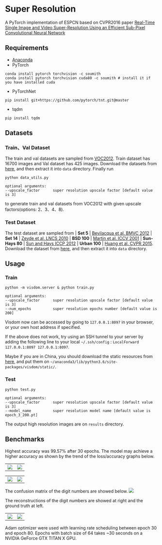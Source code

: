 # Super Resolution
A PyTorch implementation of ESPCN based on CVPR2016 paper [Real-Time Single Image and Video Super-Resolution Using an Efficient Sub-Pixel Convolutional Neural Network](https://arxiv.org/abs/1609.05158)

## Requirements
- [Anaconda](https://www.anaconda.com/download/)
- PyTorch
```
conda install pytorch torchvision -c soumith
conda install pytorch torchvision cuda80 -c soumith # install it if you have installed cuda
```
- PyTorchNet
```
pip install git+https://github.com/pytorch/tnt.git@master
```
- tqdm
```
pip install tqdm
```

## Datasets

### Train、Val Dataset
The train and val datasets are sampled from [VOC2012](http://cvlab.postech.ac.kr/~mooyeol/pascal_voc_2012/).
Train dataset has 16700 images and Val dataset has 425 images.
Download the datasets from [here](https://pan.baidu.com/s/1c17nfeo), and then extract it into `data` directory. Finally run
```
python data_utils.py

optional arguments:
--upscale_factor      super resolution upscale factor [default value is 3]
```
to generate train and val datasets from VOC2012 with given upscale factors(options: 2、3、4、8).

### Test Dataset
The test dataset are sampled from 
| **Set 5** |  [Bevilacqua et al. BMVC 2012](http://people.rennes.inria.fr/Aline.Roumy/results/SR_BMVC12.html)
| **Set 14** |  [Zeyde et al. LNCS 2010](https://sites.google.com/site/romanzeyde/research-interests)
| **BSD 100** | [Martin et al. ICCV 2001](https://www.eecs.berkeley.edu/Research/Projects/CS/vision/bsds/)
| **Sun-Hays 80** | [Sun and Hays ICCP 2012](http://cs.brown.edu/~lbsun/SRproj2012/SR_iccp2012.html)
| **Urban 100** | [Huang et al. CVPR 2015](https://sites.google.com/site/jbhuang0604/publications/struct_sr).
Download the dataset from [here](https://pan.baidu.com/s/1nuGyn8l), and then extract it into `data` directory.

## Usage

### Train

```
python -m visdom.server & python train.py

optional arguments:
--upscale_factor      super resolution upscale factor [default value is 3]
--num_epochs          super resolution epochs number [default value is 200]
```
Visdom now can be accessed by going to `127.0.0.1:8097` in your browser, or your own host address if specified.

If the above does not work, try using an SSH tunnel to your server by adding the following line to your local `~/.ssh/config` :
`LocalForward 127.0.0.1:8097 127.0.0.1:8097`.

Maybe if you are in China, you should download the static resources from [here](https://pan.baidu.com/s/1hr80UbU), and
put them on `~/anaconda3/lib/python3.6/site-packages/visdom/static/`.

### Test
```
python test.py

optional arguments:
--upscale_factor      super resolution upscale factor [default value is 3]
--model_name          super resolution model name [default value is epoch_3_200.pt]
```
The output high resolution images are on `results` directory.

## Benchmarks
Highest accuracy was 99.57% after 30 epochs. The model may achieve a higher accuracy as shown by the trend of the loss/accuracy graphs below.
<table>
  <tr>
    <td>
     <img src="results/train_loss.png"/>
    </td>
    <td>
     <img src="results/test_loss.png"/>
    </td>
  </tr>
</table>
<table>
  <tr>
    <td>
     <img src="results/train_acc.png"/>
    </td>
    <td>
     <img src="results/test_acc.png"/>
    </td>
  </tr>
</table>

The confusion matrix of the digit numbers are showed below.
<img src="results/confusion_matrix.png"/>

The reconstructions of the digit numbers are showed at right and the ground truth at left.
<table>
  <tr>
    <td>
     <img src="results/ground_truth.jpg"/>
    </td>
    <td>
     <img src="results/reconstruction.jpg"/>
    </td>
  </tr>
</table>

Adam optimizer were used with learning rate scheduling between epoch 30 and epoch 80. 
Epochs with batch size of 64 takes ~30 seconds on a NVIDIA GeForce GTX TITAN X GPU. 

